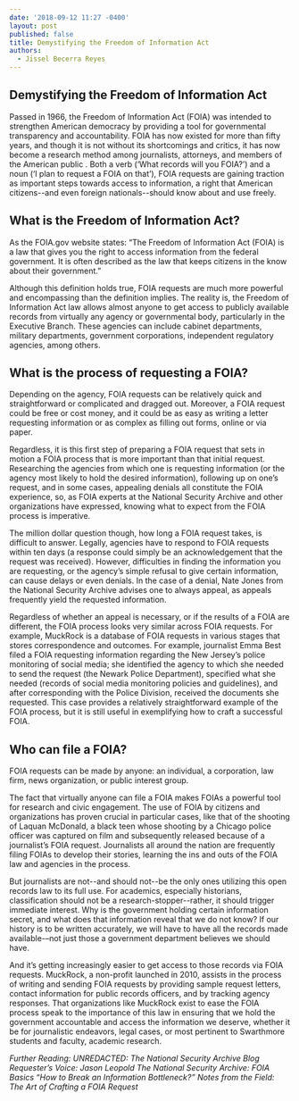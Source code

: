 ```yaml
---
date: '2018-09-12 11:27 -0400'
layout: post
published: false
title: Demystifying the Freedom of Information Act
authors:
  - Jissel Becerra Reyes
---
```

## Demystifying the Freedom of Information Act 

Passed in 1966, the Freedom of Information Act (FOIA) was intended to strengthen American democracy by providing a tool for governmental transparency and accountability. FOIA has now existed for more than fifty years, and though it is not without its shortcomings and critics, it has now become a research method among journalists, attorneys, and members of the American public . Both a verb (‘What records will you FOIA?’) and a noun (‘I plan to request a FOIA on that’), FOIA requests are gaining traction as important steps towards access to information, a right that American citizens--and even foreign nationals--should know about and use freely. 

## What is the Freedom of Information Act? 

As the FOIA.gov website states: “The Freedom of Information Act (FOIA) is a law that gives you the right to access information from the federal government. It is often described as the law that keeps citizens in the know about their government.” 

Although this definition holds true, FOIA requests are much more powerful and encompassing than the definition implies. The reality is, the Freedom of Information Act law allows almost anyone to get access to publicly available records from virtually any agency or governmental body, particularly in the Executive Branch. These agencies can include cabinet departments, military departments, government corporations, independent regulatory agencies, among others. 


## What is the process of requesting a FOIA?
 
Depending on the agency, FOIA requests can be relatively quick and straightforward or complicated and dragged out. Moreover, a FOIA request could be free or cost money, and it could be as easy as writing a letter requesting information or as complex as filling out forms, online or via paper. 

Regardless, it is this first step of preparing a FOIA request that sets in motion a FOIA process that is more important than that initial request. Researching the agencies from which one is requesting information (or the agency most likely to hold the desired information), following up on one’s request, and in some cases, appealing denials all constitute the FOIA experience, so, as FOIA experts at the National Security Archive and other organizations have expressed, knowing what to expect from the FOIA process is imperative.   

The million dollar question though, how long a FOIA request takes, is difficult to answer. Legally, agencies have to respond to FOIA requests within ten days (a response could simply be an acknowledgement that the request was received). However, difficulties in finding the information you are requesting, or the agency’s simple refusal to give certain information, can cause delays or even denials. In the case of a denial, Nate Jones from the National Security Archive advises one to always appeal, as appeals frequently yield the requested information. 

Regardless of whether an appeal is necessary, or if the results of a FOIA are different, the FOIA process looks very similar across FOIA requests. For example, MuckRock is a database of FOIA requests in various stages that stores correspondence and outcomes. For example, journalist Emma Best filed a FOIA requesting information regarding the New Jersey’s police monitoring of social media; she identified the agency to which she needed to send the request (the Newark Police Department), specified what she needed (records of social media monitoring policies and guidelines), and after corresponding with the Police Division, received the documents she requested. This case provides a relatively straightforward example of the FOIA process, but it is still useful in exemplifying how to craft a successful FOIA.  

## Who can file a FOIA? 

FOIA requests can be made by anyone: an individual, a corporation, law firm, news organization, or public interest group. 

The fact that virtually anyone can file a FOIA makes FOIAs a powerful tool for research and civic engagement. The use of FOIA by citizens and organizations has proven crucial in particular cases, like that of the shooting of Laquan McDonald, a black teen whose shooting by a Chicago police officer was captured on film and subsequently released because of a journalist’s FOIA request. Journalists all around the nation are frequently filing FOIAs to develop their stories, learning the ins and outs of the FOIA law and agencies in the process. 

But journalists are not--and should not--be the only ones utilizing this open records law to its full use. For academics, especially historians, classification should not be a research-stopper--rather, it should trigger immediate interest. Why is the government holding certain information secret, and what does that information reveal that we do not know? If our history is to be written accurately, we will have to have all the records made available-–not just those a government department believes we should have. 

And it’s getting increasingly easier to get access to those records via FOIA requests. MuckRock, a non-profit launched in 2010, assists in the process of writing and sending FOIA requests by providing sample request letters, contact information for public records officers, and by tracking agency responses. That organizations like MuckRock exist to ease the FOIA process speak to the importance of this law in ensuring that we hold the government accountable and access the information we deserve, whether it be for journalistic endeavors, legal cases, or most pertinent to Swarthmore students and faculty, academic research.

_Further Reading:
UNREDACTED: The National Security Archive Blog
Requester’s Voice: Jason Leopold
The National Security Archive: FOIA Basics
“How to Break an Information Bottleneck?”
Notes from the Field: The Art of Crafting a FOIA Request_
